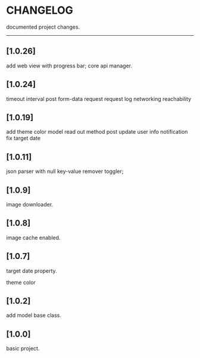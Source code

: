 # CHANGELOG

documented project changes.

---

## [1.0.26]

add web view with progress bar;
core api manager.

## [1.0.24]

timeout interval
post form-data request
request log
networking reachability

## [1.0.19]

add theme color
model read out method
post update user info notification
fix target date

## [1.0.11]

json parser with null key-value remover toggler;

## [1.0.9]

image downloader.

## [1.0.8]

image cache enabled.

## [1.0.7]

target date property.

theme color

## [1.0.2]

add model base class.

## [1.0.0]

basic project.
